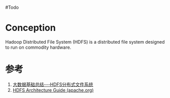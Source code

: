 #Todo 
# Conception
Hadoop Distributed File System (HDFS) is a distributed file system designed to run on commodity hardware.







# 参考
1. [大数据基础总结---HDFS分布式文件系统](https://www.cnblogs.com/cainiao-chuanqi/p/11420490.html)
2. [HDFS Architecture Guide (apache.org)](https://hadoop.apache.org/docs/r1.2.1/hdfs_design.html)
